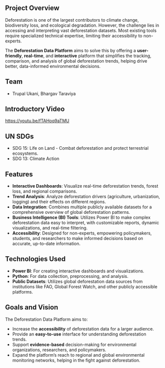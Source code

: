 ## Project Overview

Deforestation is one of the largest contributors to climate change, biodiversity loss, and ecological degradation. However, the challenge lies in accessing and interpreting vast deforestation datasets. Most existing tools require specialized technical expertise, limiting their accessibility to non-experts.

The **Deforestation Data Platform** aims to solve this by offering a **user-friendly**, **real-time**, and **interactive** platform that simplifies the tracking, comparison, and analysis of global deforestation trends, helping drive better, data-informed environmental decisions.

## Team
- Trupal Ukani, Bhargav Taraviya

## Introductory Video

https://youtu.be/fTAHoq9aTMU

## UN SDGs

- SDG 15: Life on Land - Combat deforestation and protect terrestrial ecosystems.
- SDG 13: Climate Action

## Features

- **Interactive Dashboards**: Visualize real-time deforestation trends, forest loss, and regional comparisons.
- **Trend Analysis**: Analyze deforestation drivers (agriculture, urbanization, logging) and their effects on different regions.
- **Data Integration**: Combines multiple publicly available datasets for a comprehensive overview of global deforestation patterns.
- **Business Intelligence (BI) Tools**: Utilizes Power BI to make complex deforestation data easy to interpret, with customizable reports, dynamic visualizations, and real-time filtering.
- **Accessibility**: Designed for non-experts, empowering policymakers, students, and researchers to make informed decisions based on accurate, up-to-date information.

## Technologies Used

- **Power BI**: For creating interactive dashboards and visualizations.
- **Python**: For data collection, preprocessing, and analysis.
- **Public Datasets**: Utilizes global deforestation data sources from institutions like FAO, Global Forest Watch, and other publicly accessible platforms.

## Goals and Vision

The Deforestation Data Platform aims to:

- Increase the **accessibility** of deforestation data for a larger audience.
- Provide an **easy-to-use** interface for understanding deforestation trends.
- Support **evidence-based** decision-making for environmental organizations, researchers, and policymakers.
- Expand the platform’s reach to regional and global environmental monitoring networks, helping in the fight against deforestation.
